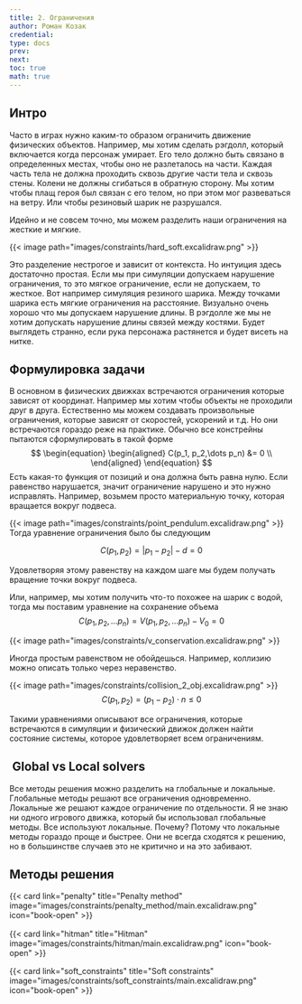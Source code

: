 ```yaml
---
title: 2. Ограничения
author: Роман Козак
credential:
type: docs
prev: 
next: 
toc: true
math: true
---
```


## Интро

Часто в играх нужно каким-то образом ограничить движение физических объектов. 
Например, мы хотим сделать рэгдолл, который включается когда персонаж умирает.
Его тело должно быть связано в определенных местах, чтобы оно не разлеталось на части. Каждая часть тела не должна проходить сквозь другие части тела и сквозь стены. Колени не должны сгибаться в обратную сторону.
Мы хотим чтобы плащ героя был связан с его телом, но при этом мог развеваться на ветру.
Или чтобы резиновый шарик не разрушался. 

Идейно и не совсем точно, мы можем разделить наши ограничения на жесткие и мягкие.

{{< image  path="images/constraints/hard_soft.excalidraw.png" >}}

Это разделение нестрогое и зависит от контекста. Но интуиция здесь достаточно простая. Если мы при симуляции допускаем нарушение ограничения, то это мягкое ограничение, если не допускаем, то жесткое.
Вот например симуляция резиного шарика. Между точками шарика есть мягкие ограничения на расстояние. Визуально очень хорошо что мы допускаем нарушение длины. В рэгдолле же мы не хотим допускать нарушение длины связей между костями. Будет выглядеть странно, если рука персонажа растянется и будет висеть на нитке.

## Формулировка задачи

В основном в физических движках встречаются ограничения которые зависят от координат. Например мы хотим чтобы объекты не проходили друг в друга. Естественно мы можем создавать произвольные ограничения, которые зависят от скоростей, ускорений и т.д. Но они встречаются гораздо реже на практике.
Обычно все констрейны пытаются сформулировать в такой форме
$$
\begin{equation}
\begin{aligned}
C(p_1, p_2,\dots p_n) &= 0 \\
\end{aligned}
\end{equation}
$$
Есть какая-то функция от позиций и она должна быть равна нулю. Если равенство нарушается, значит ограничение нарушено и это нужно исправлять. 
Например, возьмем просто материальную точку, которая вращается вокруг подвеса.

{{< image  path="images/constraints/point_pendulum.excalidraw.png" >}}
Тогда уравнение ограничения было бы следующим

$$
C(p_1, p_2) = |p_1 - p_2| - d = 0
$$

Удовлетворяя этому равенству на каждом шаге мы будем получать вращение точки вокруг подвеса.

Или, например, мы хотим получить что-то похожее на шарик с водой, тогда мы поставим уравнение на сохранение объема
$$
C(p_1, p_2, \dots p_n) = V(p_1, p_2, \dots p_n) - V_0 = 0
$$

{{< image  path="images/constraints/v_conservation.excalidraw.png" >}}

Иногда простым равенством не обойдешься. Например, коллизию можно описать только через неравенство. 

{{< image  path="images/constraints/collision_2_obj.excalidraw.png" >}}
$$
C(p_1, p_2) = (p_1 - p_2)\cdot n \leq 0
$$


Такими уравнениями описывают все ограничения, которые встречаются в симуляции и физический движок должен найти состояние системы, которое удовлетворяет всем ограничениям.

##  Global vs Local solvers

Все методы решения можно разделить на глобальные и локальные. Глобальные методы решают все ограничения одновременно. Локальные же решают каждое ограничение по отдельности.
Я не знаю ни одного игрового движка, который бы использовал глобальные методы. Все используют локальные. Почему? Потому что локальные методы гораздо проще и быстрее. Они не всегда сходятся к решению, но в большинстве случаев это не критично и на это забивают.

## Методы решения

<p></p>
<div class="not-prose">
<div class="container">
<div class="row">
  <div class="col" style="margin-top: 3%;">
  {{< card link="penalty" title="Penalty method" image="images/constraints/penalty_method/main.excalidraw.png" icon="book-open" >}}
  </div>
  <div class="col" style="margin-top: 3%;">
  {{< card link="hitman" title="Hitman" image="images/constraints/hitman/main.excalidraw.png" icon="book-open" >}}
  </div>
  <div class="col" style="margin-top: 3%;">
  {{< card link="soft_constraints" title="Soft constraints" image="images/constraints/soft_constraints/main.excalidraw.png" icon="book-open" >}}
  </div>
</div>
</div>
</div>


